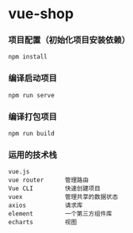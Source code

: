 # vue-shop

### 项目配置（初始化项目安装依赖）
```
npm install
```

### 编译启动项目
```
npm run serve
```

### 编译打包项目
```
npm run build
```

### 运用的技术栈
```
vue.js    
vue router      管理路由   
Vue CLI         快速创建项目  
vuex            管理共享的数据状态  
axios           请求库  
element         一个第三方组件库   
echarts         视图     
```